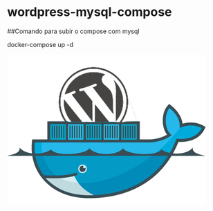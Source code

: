 # wordpress-mysql-compose

##Comando para subir o compose com mysql 

docker-compose up -d

![compose](https://github.com/concrete-cristian-trucco/wordpress-mysql-compose/blob/master/Wordpress_Docker.png)
